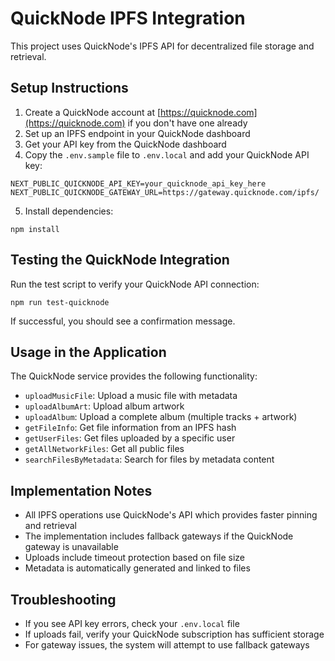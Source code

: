 # QuickNode IPFS Integration

This project uses QuickNode's IPFS API for decentralized file storage and retrieval.

## Setup Instructions

1. Create a QuickNode account at [https://quicknode.com](https://quicknode.com) if you don't have one already
2. Set up an IPFS endpoint in your QuickNode dashboard
3. Get your API key from the QuickNode dashboard
4. Copy the `.env.sample` file to `.env.local` and add your QuickNode API key:

```
NEXT_PUBLIC_QUICKNODE_API_KEY=your_quicknode_api_key_here
NEXT_PUBLIC_QUICKNODE_GATEWAY_URL=https://gateway.quicknode.com/ipfs/
```

5. Install dependencies:

```
npm install
```

## Testing the QuickNode Integration

Run the test script to verify your QuickNode API connection:

```
npm run test-quicknode
```

If successful, you should see a confirmation message.

## Usage in the Application

The QuickNode service provides the following functionality:

- `uploadMusicFile`: Upload a music file with metadata
- `uploadAlbumArt`: Upload album artwork
- `uploadAlbum`: Upload a complete album (multiple tracks + artwork)
- `getFileInfo`: Get file information from an IPFS hash
- `getUserFiles`: Get files uploaded by a specific user
- `getAllNetworkFiles`: Get all public files
- `searchFilesByMetadata`: Search for files by metadata content

## Implementation Notes

- All IPFS operations use QuickNode's API which provides faster pinning and retrieval
- The implementation includes fallback gateways if the QuickNode gateway is unavailable
- Uploads include timeout protection based on file size
- Metadata is automatically generated and linked to files

## Troubleshooting

- If you see API key errors, check your `.env.local` file
- If uploads fail, verify your QuickNode subscription has sufficient storage
- For gateway issues, the system will attempt to use fallback gateways